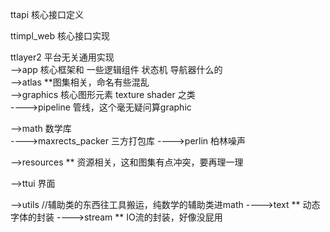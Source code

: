 ttapi 核心接口定义

ttimpl_web  核心接口实现

ttlayer2  平台无关通用实现  
-->app 核心框架和 一些逻辑组件 状态机 导航器什么的  
-->atlas **图集相关，命名有些混乱    
-->graphics 核心图形元素 texture shader 之类  
---->pipeline 管线，这个毫无疑问算graphic

-->math  数学库  
---->maxrects_packer 三方打包库 
---->perlin 柏林噪声

-->resources ** 资源相关，这和图集有点冲突，要再理一理  

-->ttui 界面

-->utils //辅助类的东西往工具搬运，纯数学的辅助类进math
---->text ** 动态字体的封装
---->stream ** IO流的封装，好像没屁用